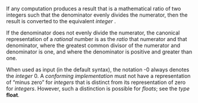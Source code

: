  



If any computation produces a result that is a mathematical ratio of two integers such that the denominator evenly divides the numerator, then the result is converted to the equivalent *integer* . 



If the denominator does not evenly divide the numerator, the canonical representation of a *rational* number is as the *ratio* that numerator and that denominator, where the greatest common divisor of the numerator and denominator is one, and where the denominator is positive and greater than one. 



When used as input (in the default syntax), the notation -0 always denotes the *integer* 0. A *conforming implementation* must not have a representation of “minus zero” for *integers* that is distinct from its representation of zero for *integers*. However, such a distinction is possible for *floats*; see the *type* **float**. 



